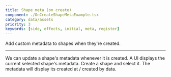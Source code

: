 ```yaml
---
title: Shape meta (on create)
component: ./OnCreateShapeMetaExample.tsx
category: data/assets
priority: 3
keywords: [side, effects, initial, meta, register]
---
```


Add custom metadata to shapes when they're created.

---

We can update a shape's metadata whenever it is created. A UI displays the current selected shape's metadata. Create a shape and select it. The metadata will display its created at / created by data.
